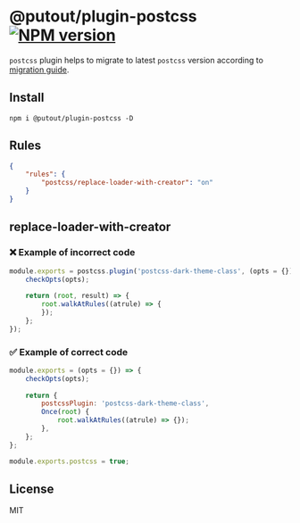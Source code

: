 # @putout/plugin-postcss [![NPM version][NPMIMGURL]][NPMURL]

[NPMIMGURL]: https://img.shields.io/npm/v/@putout/plugin-postcss.svg?style=flat&longCache=true
[NPMURL]: https://npmjs.org/package/@putout/plugin-postcss"npm"

`postcss` plugin helps to migrate to latest `postcss` version according to [migration guide](https://evilmartians.com/chronicles/postcss-8-plugin-migration).

## Install

```
npm i @putout/plugin-postcss -D
```

## Rules

```json
{
    "rules": {
        "postcss/replace-loader-with-creator": "on"
    }
}
```

## replace-loader-with-creator

### ❌ Example of incorrect code

```js
module.exports = postcss.plugin('postcss-dark-theme-class', (opts = {}) => {
    checkOpts(opts);
    
    return (root, result) => {
        root.walkAtRules((atrule) => {
        });
    };
});
```

### ✅ Example of correct code

```js
module.exports = (opts = {}) => {
    checkOpts(opts);
    
    return {
        postcssPlugin: 'postcss-dark-theme-class',
        Once(root) {
            root.walkAtRules((atrule) => {});
        },
    };
};

module.exports.postcss = true;
```

## License

MIT
